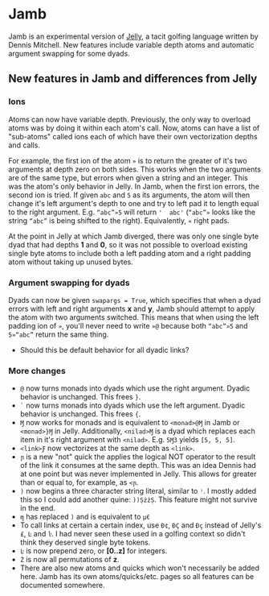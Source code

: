 # Jamb

Jamb is an experimental version of [Jelly][1], a tacit golfing language written by Dennis Mitchell. New features include variable depth atoms and automatic argument swapping for some dyads.

## New features in Jamb and differences from Jelly

### Ions

Atoms can now have variable depth. Previously, the only way to overload atoms was by doing it within each atom's call. Now, atoms can have a list of "sub-atoms" called ions each of which have their own vectorization depths and calls.

For example, the first ion of the atom `»` is to return the greater of it's two arguments at depth zero on both sides. This works when the two arguments are of the same type, but errors when given a string and an integer. This was the atom's only behavior in Jelly. In Jamb, when the first ion errors, the second ion is tried. If given `abc` and `5` as its arguments, the atom will then change it's left argument's depth to one and try to left pad it to length equal to the right argument. E.g. `“abc”»5` will return `'  abc'` (`“abc”»` looks like the string `“abc”` is being shifted to the right). Equivalently, `«` right pads.

At the point in Jelly at which Jamb diverged, there was only one single byte dyad that had depths **1** and **0**, so it was not possible to overload existing single byte atoms to include both a left padding atom and a right padding atom without taking up unused bytes.

### Argument swapping for dyads

Dyads can now be given `swapargs = True`, which specifies that when a dyad errors with left and right arguments **x** and **y**, Jamb should attempt to apply the atom with two arguments switched. This means that when using the left padding ion of `»`, you'll never need to write `»@` because both `“abc”»5` and `5»“abc”` return the same thing.

  - Should this be default behavior for all dyadic links?

### More changes

- `@` now turns monads into dyads which use the right argument. Dyadic behavior is unchanged. This frees `}`.
- ``` ` ``` now turns monads into dyads which use the left argument. Dyadic behavior is unchanged. This frees `{`.
- `Ɱ` now works for monads and is equivalent  to `<monad>@Ɱ` in Jamb or `<monad>}Ɱ` in Jelly. Additionally, `<nilad>Ɱ` is a dyad which replaces each item in it's right argument with `<nilad>`. E.g. `5Ɱ3` yields `[5, 5, 5]`.
- `<link>Ƒ` now vectorizes at the same depth as `<link>`.
- `ɲ` is a new "not" quick the applies the logical NOT operator to the result of the link it consumes at the same depth. This was an idea Dennis had at one point but was never implemented in Jelly. This allows for greater than or equal to, for example, as `<ɲ`.
- `)` now begins a three character string literal, similar to `⁾`. I mostly added this so I could add another quine: `))ṢżżṢ`. This feature might not survive in the end.
- `ɱ` has replaced `)` and is equivalent to `µ€`
- To call links at certain a certain index, use `Ð¢`, `ÐÇ` and `Ðç` instead of Jelly's `£`, `Ŀ` and `ŀ`. I had never seen these used in a golfing context so didn't think they deserved single byte tokens.
- `Ŀ` is now prepend zero, or **[0..z]** for integers.
- `Ż` is now all permutations of **z**.
- There are also new atoms and quicks which won't necessarily be added here. Jamb has its own atoms/quicks/etc. pages so all features can be documented somewhere.

[1]: https://github.com/DennisMitchell/jellylanguage
